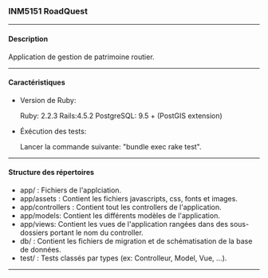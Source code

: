 ### INM5151 RoadQuest

------------------------------------------------------------------------
#### Description

  Application de gestion de patrimoine routier.

------------------------------------------------------------------------
#### Caractéristiques

* Version de Ruby:

    Ruby: 2.2.3
    Rails:4.5.2
    PostgreSQL: 9.5 + (PostGIS extension)

* Éxécution des tests:

    Lancer la commande suivante: "bundle exec rake test".
    
------------------------------------------------------------------------

#### Structure des répertoires

   * app/ : Fichiers de l'applciation.
   * app/assets : Contient les fichiers javascripts, css, fonts et images.
   * app/controllers : Contient tout les controllers de l'application.
   * app/models: Contient les différents modèles de l'application.
   * app/views: Contient les vues de l'application rangées dans des sous-dossiers portant le nom du controller.
   * db/ : Contient les fichiers de migration et de schématisation de la base de données.
   * test/ : Tests classés par types (ex: Controlleur, Model, Vue, ...). 
    
------------------------------------------------------------------------